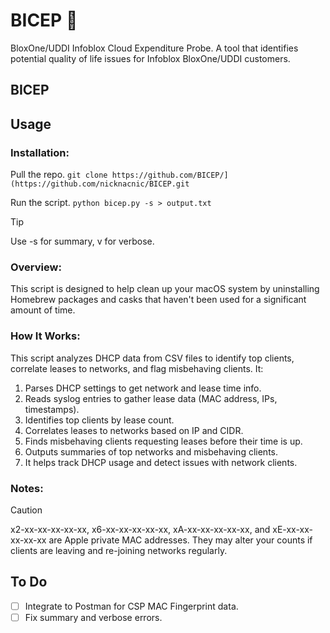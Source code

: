 # BICEP 💪
BloxOne/UDDI Infoblox Cloud Expenditure Probe. A tool that identifies potential quality of life issues for Infoblox BloxOne/UDDI customers.
## BICEP


## Usage

### Installation:
Pull the repo.
```git clone https://github.com/BICEP/](https://github.com/nicknacnic/BICEP.git```

Run the script.
```python bicep.py -s > output.txt```

> [!TIP]
> Use -s for summary, v for verbose.

### Overview:
This script is designed to help clean up your macOS system by uninstalling Homebrew packages and casks that haven't been used for a significant amount of time.

### How It Works:
This script analyzes DHCP data from CSV files to identify top clients, correlate leases to networks, and flag misbehaving clients. It:

1. Parses DHCP settings to get network and lease time info.
2. Reads syslog entries to gather lease data (MAC address, IPs, timestamps).
3. Identifies top clients by lease count.
4. Correlates leases to networks based on IP and CIDR.
5. Finds misbehaving clients requesting leases before their time is up.
6. Outputs summaries of top networks and misbehaving clients.
7. It helps track DHCP usage and detect issues with network clients.

### Notes:
> [!CAUTION]
> x2-xx-xx-xx-xx-xx, x6-xx-xx-xx-xx-xx, xA-xx-xx-xx-xx-xx, and xE-xx-xx-xx-xx-xx are Apple private MAC addresses. They may alter your counts if clients are leaving and re-joining networks regularly.

## To Do
- [ ] Integrate to Postman for CSP MAC Fingerprint data.
- [ ] Fix summary and verbose errors.
